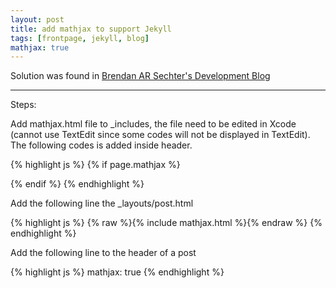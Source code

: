 ```yaml
---
layout: post
title: add mathjax to support Jekyll
tags: [frontpage, jekyll, blog]
mathjax: true
---
```

Solution was found in [Brendan AR Sechter's Development Blog](http://sgeos.github.io/github/jekyll/2016/08/21/adding_mathjax_to_a_jekyll_github_pages_blog.html)

---

Steps:

Add mathjax.html file to _includes, the file need to be edited in Xcode (cannot use TextEdit since some codes will not be displayed in TextEdit). The following codes is added inside header. 

{% highlight js %}
{% if page.mathjax %}
<script type="text/x-mathjax-config">
MathJax.Hub.Config({
tex2jax: {
inlineMath: [ ['$','$'], ["\\(","\\)"] ],
processEscapes: true
}
});
</script>
<script
type="text/javascript"
charset="utf-8"
src="https://cdn.mathjax.org/mathjax/latest/MathJax.js?config=TeX-AMS-MML_HTMLorMML"
>
</script>
<script
type="text/javascript"
charset="utf-8"
src="https://vincenttam.github.io/javascripts/MathJaxLocal.js"
>
</script>
{% endif %}
{% endhighlight %}

Add the following line the _layouts/post.html

{% highlight js %}
{% raw %}{% include mathjax.html %}{% endraw %}
{% endhighlight %}

Add the following line to the header of a post

{% highlight js %}
mathjax: true
{% endhighlight %}
